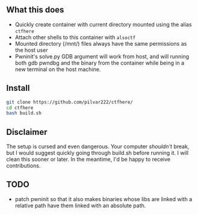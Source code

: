 ## What this does
* Quickly create container with current directory mounted using the alias `ctfhere`
* Attach other shells to this container with `alsoctf`
* Mounted directory (/mnt/) files always have the same permissions as the host user
* Pwninit's solve.py GDB argument will work from host, and will running both gdb pwndbg and the binary from the container while being in a new terminal on the host machine.

## Install
```bash
git clone https://github.com/pilvar222/ctfhere/
cd ctfhere
bash build.sh
```

## Disclaimer

The setup is cursed and even dangerous. Your computer *shouldn't* break, but I would suggest quickly going through build.sh before running it. I will clean this sooner or later. In the meantime, I'd be happy to receive contributions.

## TODO

* patch pwninit so that it also makes binaries whose libs are linked with a relative path have them linked with an absolute path.
